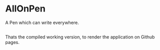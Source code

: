 # AllOnPen
A Pen which can write everywhere.

## 
Thats the compiled working version, to render the application on Github pages. 
